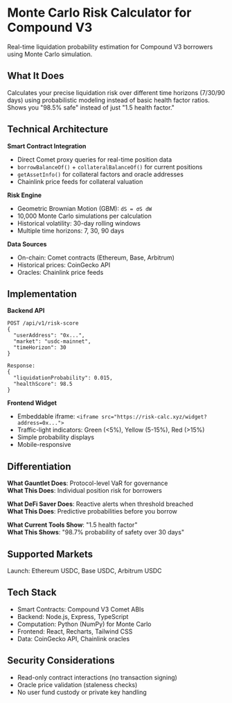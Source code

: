 # Monte Carlo Risk Calculator for Compound V3

Real-time liquidation probability estimation for Compound V3 borrowers using Monte Carlo simulation.

## What It Does

Calculates your precise liquidation risk over different time horizons (7/30/90 days) using probabilistic modeling instead of basic health factor ratios. Shows you "98.5% safe" instead of just "1.5 health factor."

## Technical Architecture

**Smart Contract Integration**
- Direct Comet proxy queries for real-time position data
- `borrowBalanceOf()` + `collateralBalanceOf()` for current positions
- `getAssetInfo()` for collateral factors and oracle addresses
- Chainlink price feeds for collateral valuation

**Risk Engine**
- Geometric Brownian Motion (GBM): `dS = σS dW`
- 10,000 Monte Carlo simulations per calculation
- Historical volatility: 30-day rolling windows
- Multiple time horizons: 7, 30, 90 days

**Data Sources**
- On-chain: Comet contracts (Ethereum, Base, Arbitrum)
- Historical prices: CoinGecko API
- Oracles: Chainlink price feeds

## Implementation

**Backend API**
```
POST /api/v1/risk-score
{
  "userAddress": "0x...",
  "market": "usdc-mainnet",
  "timeHorizon": 30
}

Response:
{
  "liquidationProbability": 0.015,
  "healthScore": 98.5
}
```

**Frontend Widget**
- Embeddable iframe: `<iframe src="https://risk-calc.xyz/widget?address=0x...">`
- Traffic-light indicators: Green (<5%), Yellow (5-15%), Red (>15%)
- Simple probability displays
- Mobile-responsive

## Differentiation

**What Gauntlet Does**: Protocol-level VaR for governance  
**What This Does**: Individual position risk for borrowers

**What DeFi Saver Does**: Reactive alerts when threshold breached  
**What This Does**: Predictive probabilities before you borrow

**What Current Tools Show**: "1.5 health factor"  
**What This Shows**: "98.7% probability of safety over 30 days"

## Supported Markets

Launch: Ethereum USDC, Base USDC, Arbitrum USDC

## Tech Stack

- Smart Contracts: Compound V3 Comet ABIs
- Backend: Node.js, Express, TypeScript
- Computation: Python (NumPy) for Monte Carlo
- Frontend: React, Recharts, Tailwind CSS
- Data: CoinGecko API, Chainlink oracles

## Security Considerations

- Read-only contract interactions (no transaction signing)
- Oracle price validation (staleness checks)
- No user fund custody or private key handling
